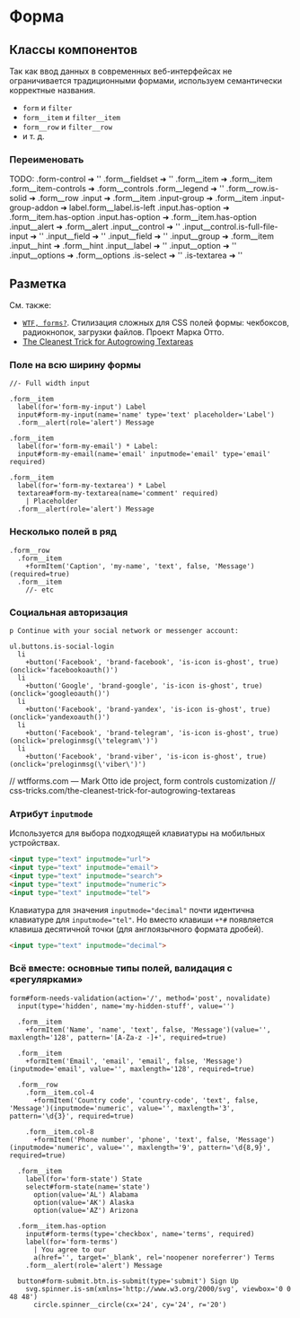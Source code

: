 # Форма
## Классы компонентов

Так как ввод данных в современных веб-интерфейсах не ограничивается традиционными формами, используем семантически корректные названия.

- `form` и `filter`
- `form__item` и `filter__item`
- `form__row` и `filter__row`
- и т. д.

### Переименовать

TODO:
.form-control ➜ ''
.form__fieldset ➜ ''
.form__item ➜ .form__item
.form__item-controls ➜ .form__controls
.form__legend ➜ ''
.form__row.is-solid ➜ .form__row
.input ➜ .form__item
.input-group ➜ .form__item
.input-group-addon ➜ label.form__label.is-left
.input.has-option ➜ .form__item.has-option
.input.has-option ➜ .form__item.has-option
.input__alert ➜ .form__alert
.input__control ➜ ''
.input__control.is-full-file-input ➜ ''
.input__field ➜ ''
.input__field ➜ ''
.input__group ➜ .form__item
.input__hint ➜ .form__hint
.input__label ➜ ''
.input__option ➜ ''
.input__options ➜ .form__options
.is-select ➜ ''
.is-textarea ➜ ''

## Разметка

См. также:

- [`WTF, forms?`](http://wtfforms.com/). Стилизация сложных для CSS полей формы: чекбоксов, радиокнопок, загрузки файлов. Проект Марка Отто.
- [The Cleanest Trick for Autogrowing Textareas](https://css-tricks.com/the-cleanest-trick-for-autogrowing-textareas/)

### Поле на всю ширину формы

```pug
//- Full width input

.form__item
  label(for='form-my-input') Label
  input#form-my-input(name='name' type='text' placeholder='Label')
  .form__alert(role='alert') Message

.form__item
  label(for='form-my-email') * Label:
  input#form-my-email(name='email' inputmode='email' type='email' required)

.form__item
  label(for='form-my-textarea') * Label
  textarea#form-my-textarea(name='comment' required)
    | Placeholder
  .form__alert(role='alert') Message
```

### Несколько полей в ряд

```pug
.form__row
  .form__item
    +formItem('Caption', 'my-name', 'text', false, 'Message')(required=true)
  .form__item
    //- etc
```

### Социальная авторизация

```pug
p Continue with your social network or messenger account:

ul.buttons.is-social-login
  li
    +button('Facebook', 'brand-facebook', 'is-icon is-ghost', true)(onclick='facebookoauth()')
  li
    +button('Google', 'brand-google', 'is-icon is-ghost', true)(onclick='googleoauth()')
  li
    +button('Facebook', 'brand-yandex', 'is-icon is-ghost', true)(onclick='yandexoauth()')
  li
    +button('Facebook', 'brand-telegram', 'is-icon is-ghost', true)(onclick='preloginmsg(\'telegram\')')
  li
    +button('Facebook', 'brand-viber', 'is-icon is-ghost', true)(onclick='preloginmsg(\'viber\')')
```

// wtfforms.com — Mark Otto ide project, form controls customization
// css-tricks.com/the-cleanest-trick-for-autogrowing-textareas

### Атрибут `inputmode`

Используется для выбора подходящей клавиатуры на мобильных устройствах.

```html
<input type="text" inputmode="url">
<input type="text" inputmode="email">
<input type="text" inputmode="search">
<input type="text" inputmode="numeric">
<input type="text" inputmode="tel">
```

Клавиатура для значения `inputmode="decimal"` почти идентична клавиатуре для `inputmode="tel"`. Но вместо клавиши `+*#` появляется клавиша десятичной точки (для англоязычного формата дробей).

```html
<input type="text" inputmode="decimal">
```

### Всё вместе: основные типы полей, валидация с «регулярками»

```pug
form#form-needs-validation(action='/', method='post', novalidate)
  input(type='hidden', name='my-hidden-stuff', value='')

  .form__item
    +formItem('Name', 'name', 'text', false, 'Message')(value='', maxlength='128', pattern='[A-Za-z -]+', required=true)

  .form__item
    +formItem('Email', 'email', 'email', false, 'Message')(inputmode='email', value='', maxlength='128', required=true)

  .form__row
    .form__item.col-4
      +formItem('Country code', 'country-code', 'text', false, 'Message')(inputmode='numeric', value='', maxlength='3', pattern='\d{3}', required=true)

    .form__item.col-8
      +formItem('Phone number', 'phone', 'text', false, 'Message')(inputmode='numeric', value='', maxlength='9', pattern='\d{8,9}', required=true)

  .form__item
    label(for='form-state') State
    select#form-state(name='state')
      option(value='AL') Alabama
      option(value='AK') Alaska
      option(value='AZ') Arizona

  .form__item.has-option
    input#form-terms(type='checkbox', name='terms', required)
    label(for='form-terms')
      | You agree to our
      a(href='', target='_blank', rel='noopener noreferrer') Terms
    .form__alert(role='alert') Message

  button#form-submit.btn.is-submit(type='submit') Sign Up
    svg.spinner.is-sm(xmlns='http://www.w3.org/2000/svg', viewbox='0 0 48 48')
      circle.spinner__circle(cx='24', cy='24', r='20')
```
